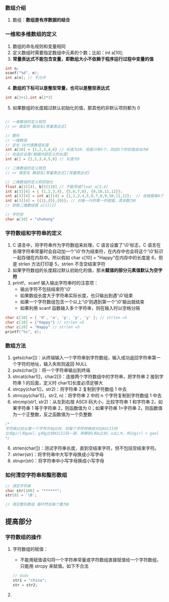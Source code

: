 ### 数组介绍

1. 数组：**数组是有序数据的结合**

### 一维和多维数组的定义

1. 数组的命名规则和变量相同
2. 定义数组时需要指定数组中元素的个数；比如：int a[10];
3. **常量表达式不能包含变量，即数组大小不依赖于程序运行过程中变量的值**

```c
int n;
scanf("%d", n);
int a[n]; // 不允许
```

4. **数组的下标可以是整型常量，也可以是整型表达式**

```c
int a[2+1],int a[2*3]
```

5. 如果数组的长度超过默认初始化的值，那其他的非默认项则都为 0

```c

// 一维数组的定义规范
// => 类型符 数组名[常量表达式]

// 整形
// 一维数组
// 定长 10代表数组长度
int a[10] = {1,2,3,4,6} // 长度为10，但是只有5个，则后5个的初值自动为0
// 自适应长度(根据内部定义的长度)
int a[] = {1,2,3,4,5,6} // 长度为5

// 二维数组的定义规范
// => 类型名 数组名[常量表达式][常量表达式]

// 二维数组的定义和初始化
float a[3][4], b[5][10] // 不能写成float a[3,4]
int a[3][4] = { {1,2,3,4}, {5,6,7,8}, {9,10,11,12}};
int a[3][4] = int a[][4] = {1,2,3,4,5,6,7,8,9,10,11,12};  // 会根据每4个为一组
int a[3][4] = {{1},{5},{9}}; // 对每一行的第一列赋值，其余数为0
// 获取二维数组值 a[1][2]

// 字符型
char a[10] = "shuhong"

```

### 字符数组和字符串的定义

1. C 语言中，将字符串作为字符数组来处理，C 语言设置了'\0'标志，C 语言在处理字符串常量时会自动加一个'\0'作为结束符，在内存中也会将这个'\0'标识一起存储在内存中。所以假如 char c[10] = "Happy"在内存中的长度是 6，但是 strlen 方法打印是 5，strlen 不含空结束字符
2. 如果字符数组的长度超过默认初始化的值，那未**赋值的部分元素值默认为空字符**
3. printf，scanf 输入输出字符串时的注意项：
   - 输出字符不包括结束符'\0'
   - 如果数组长度大于字符串实际长度，也只输出到遇'\0'结束
   - 如果一个字符数组包含一个以上'\0'则遇到第一个'\0'输出就结束
   - 如果利用 scanf 函数输入多个字符串，则在输入时以空格分隔

```c
char c[10] = { 'H', 'a', 'p', 'p', 'y' }; // strlen =5
char c[10] = {"Happy"} // strlen =5
char c[10] = "Happy" // strlen =5
printf("%s", c);
```

### 数组方法

1. gets(char[])：从终端输入一个字符串到字符数组，输入成功返回字符串第一个字符的地址，输入失败则返回 NULL
2. puts(char[])：将一个字符串输出到终端
3. strcat(char1[]，char2[])：连接两个字符数组中的字符串，把字符串 2 接到字符串 1 的后面，定义时 char1[]长度必须足够大
4. strcpy(char1[]，str2)：将字符串 2 复制到字符数组 1 中去
5. strncpy(char1[]，str2, n)：将字符串 2 中的 n 个字符复制到字符数组 1 中去
6. strcmp(str1, str2)：从左到右按 ASCII 码大小，比较字符串 1 和字符串 2，如果字符串 1 等于字符串 2，则函数值为 0；如果字符串 1>字符串 2，则函数值为一个正整数，反之函数值为一个负整数

```c
/*
字符串比较从第一个字符开始比较，将每个字符转换成对应ASCII码
比如girl和goel，g和g比较ASCII码一直，转移到i和o比较，o比i大，所以girl > goel
*/
```

6. strlen(char[])：测试字符串长度，直到空结束字符，但不包括空结束字符。
7. strlwr(str)：将字符串中大写字母换成小写字母
8. strupr(str)：将字符串中小写字母换成小写字母

### 如何清空字符串和整形数组

```c
// 清空字符串
char str[100] = "******";
str[0] = '\0';

// 清空整形数组 循环然后每个置为0
```

## 提高部分

### 字符数组的操作

1. 字符数组的赋值：

   - 不能用赋值语句将一个字符串常量或字符数组直接赋值给一个字符数组，只能用 strcpy 来赋值。如下不合法

   ```c
   // dsds
   str1 = "china";
   str = str2;
   ```

2.

```

```
